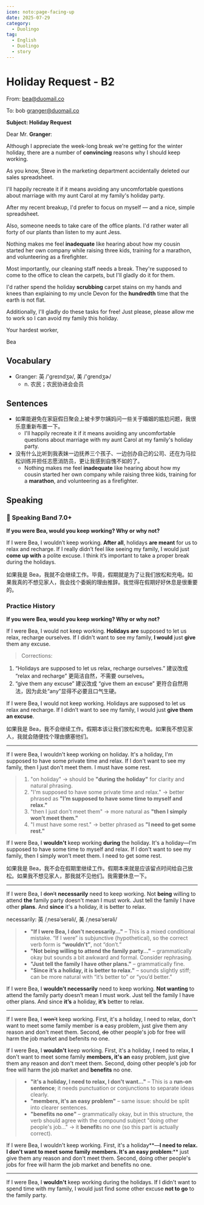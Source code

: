 ```yaml
---
icon: noto:page-facing-up
date: 2025-07-29
category:
  - Duolingo
tag:
  - English
  - Duolingo
  - story
---
```


# Holiday Request - B2

From: bea@duomail.co

To: bob granger@duomail.co

**Subject: Holiday Request**

Dear Mr. **Granger**:

Although I appreciate the week-long break we're getting for the winter holiday, there are a number of **convincing** reasons why I should keep working.

As you know, Steve in the marketing department accidentally deleted our sales spreadsheet.

I'll happily recreate it if it means avoiding any uncomfortable questions about marriage with my aunt Carol at my family's holiday party.

After my recent breakup, I'd prefer to focus on myself — and a nice, simple spreadsheet.

Also, someone needs to take care of the office plants. I'd rather water all forty of our plants than listen to my aunt Jess.

Nothing makes me feel **inadequate** like hearing about how my cousin started her own company while raising three kids, training for a marathon, and volunteering as a firefighter.

Most importantly, our cleaning staff needs a break. They're supposed to come to the office to clean the carpets, but I'll gladly do it for them.

I'd rather spend the holiday **scrubbing** carpet stains on my hands and knees than explaining to my uncle Devon for the **hundredth** time that the earth is not flat.

Additionally, I'll gladly do these tasks for free! Just please, please allow me to work so I can avoid my family this holiday.

Your hardest worker,

Bea

## Vocabulary

- Granger: 英 /'ɡreɪndʒə/, 美 /'grendʒɚ/
  - n. 农民；农民协进会会员

## Sentences

- 如果能避免在家庭假日聚会上被卡罗尔姨妈问一些关于婚姻的尴尬问题，我很乐意重新布置一下。
  - I'll happily recreate it if it means avoiding any uncomfortable questions about marriage with my aunt Carol at my family's holiday party.
- 没有什么比听到我表妹一边抚养三个孩子、一边创办自己的公司、还在为马拉松训练并担任志愿消防员，更让我感到自愧不如的了。
  - Nothing makes me feel **inadequate** like hearing about how my cousin started her own company while raising three kids, training for a **marathon**, and volunteering as a firefighter.

## Speaking

### 🌟 Speaking Band 7.0+

**If you were Bea, would you keep working? Why or why not?**

If I were Bea, I wouldn’t keep working. **After all**, holidays **are meant** for us to relax and recharge. If I really didn’t feel like seeing my family, I would just **come up with** a polite excuse. I think it’s important to take a proper break during the holidays.

如果我是 Bea，我就不会继续工作。毕竟，假期就是为了让我们放松和充电。如果我真的不想见家人，我会找个委婉的理由推辞。我觉得在假期好好休息是很重要的。

### Practice History

**If you were Bea, would you keep working? Why or why not?**

If I were Bea, I would not keep working. **Holidays are** supposed to let us relax, recharge ourselves. If I didn't want to see my family, **I would** just **give** them any excuse.

> Corrections:

1. “Holidays are supposed to let us relax, recharge ourselves.” 建议改成 “relax and recharge” 更简洁自然，不需要 ourselves。
2. “give them any excuse” 建议改成 “give them an excuse” 更符合自然用法，因为此处“any”显得不必要且口气生硬。

If I were Bea, I would not keep working. Holidays are supposed to let us relax and recharge. If I didn’t want to see my family, I would just **give them an excuse**.

如果我是 Bea，我不会继续工作。假期本该让我们放松和充电。如果我不想见家人，我就会随便找个理由搪塞他们。

---

If I were Bea, I wouldn't keep working on holiday. It's a holiday, I'm supposed to have some private time and relax. If I don't want to see my family, then I just don't meet them. I must have some rest.

> 1. "on holiday" → should be **"during the holiday"** for clarity and natural phrasing.
> 2. "I'm supposed to have some private time and relax." → better phrased as **"I’m supposed to have some time to myself and relax."**
> 3. "then I just don't meet them" → more natural as **"then I simply won’t meet them."**
> 4. "I must have some rest." → better phrased as **"I need to get some rest."**

If I were Bea, I **wouldn't** keep working **during** the holiday. It's a holiday—I’m supposed to have some time to myself and relax. If I don't want to see my family, then I simply won’t meet them. I need to get some rest.

如果我是 Bea，我不会在假期里继续工作。假期本来就是应该留点时间给自己放松。如果我不想见家人，那我就不见他们。我需要休息一下。

---

If I were Bea, I ~~don't~~ **necessarily** need to keep working. Not **being** willing to attend **the** family party doesn't mean I must work. Just tell the family I have other **plans**. And **since** it's a holiday, it is better to relax.

necessarily: 英 /ˌnesəˈserəli/, 美 /ˌnesəˈserəli/

> - **"If I were Bea, I don't necessarily..."** – This is a mixed conditional mistake. “If I were” is subjunctive (hypothetical), so the correct verb form is **“wouldn’t”**, not “don’t.”
> - **"Not being willing to attend the family party..."** – grammatically okay but sounds a bit awkward and formal. Consider rephrasing.
> - **"Just tell the family I have other plans."** – grammatically fine.
> - **"Since it’s a holiday, it is better to relax."** – sounds slightly stiff; can be more natural with “it’s better to” or “you’d better.”

If I were Bea, I **wouldn’t necessarily** need to keep working. **Not wanting** to attend the family party doesn’t mean I must work. Just tell the family I have other plans. And since **it’s** a holiday, **it’s** better to relax.

---

If I were Bea, I ~~won't~~ keep working. First, it's a holiday, I need to relax, don't want to meet some family member is ~~a~~ easy problem, just give them any reason and don't meet them. Second, ~~do~~ other people's job for free will harm the job market and befenits no one.

If I were Bea, I **wouldn't** keep working. First, it's a holiday, I need to relax, **I** don't want to meet some family **members, it's an** easy problem, just give them any reason and don't meet them. Second, doing other people's job for free will harm the job market and **benefits** no one.

> - **"it's a holiday, I need to relax, I don't want..."** – This is a **run-on sentence**; it needs punctuation or conjunctions to separate ideas clearly.
> - **"members, it's an easy problem"** – same issue: should be split into clearer sentences.
> - **"benefits no one"** – grammatically okay, but in this structure, the verb should agree with the compound subject "doing other people's job..." → it **benefit**s no one (so this part is actually correct).

If I were Bea, I wouldn't keep working. First, it's a holiday**—**I need to relax. I don't want to meet some family members. It's an easy problem**:** just give them any reason and don't meet them. Second, doing other people's jobs for free will harm the job market and benefits no one.

---

If I were Bea, I **wouldn't** keep working during the holidays. If I didn't want to spend time with my family, I would just find some other excuse **not to go** to the family party.
